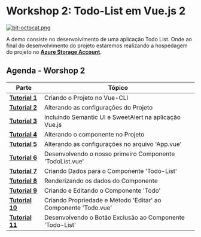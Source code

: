# Workshop 2: Todo-List em Vue.js 2

[![bit-octocat.png](https://i.postimg.cc/JzxhSxxy/bit-octocat.png)](https://postimg.cc/hXJgd9Hg)

A demo consiste no desenvolvimento de uma aplicação Todo List. Onde ao final do desenvolvimento do projeto estaremos realizando a hospedagem do projeto no **[Azure Storage Account](https://docs.microsoft.com/azure/storage/common/storage-account-overview?WT.mc_id=vuejsworkshop-github-gllemos)**.

## Agenda - Worshop 2

| Parte  |  Tópico |   
|---|--- |
| **[Tutorial 1](agenda/1-criando-o-projeto-no-vue-cli.md)**  | Criando o Projeto no Vue-CLI  |
| **[Tutorial 2](agenda/2-alterando-as-configurações-do-projeto.md)**  | Alterando as configurações do Projeto  |
| **[Tutorial 3](agenda/3-incluindo-semantic-ui-na-aplicação-vuejs.md)**  |  Incluindo Semantic UI e SweetAlert na aplicação Vue.js  |
| **[Tutorial 4](agenda/4-alterando-o-componente-no-projeto.md)**  |  Alterando o componente no Projeto |
| **[Tutorial 5](agenda/5-alterando-as-configurações-no-arquivo-App-vue.md)**  | Alterando as configurações no arquivo 'App.vue' |
| **[Tutorial 6](agenda/6-desenvolvendo-o-nosso-primeiro-componente-todo-list-vue.md)**  | Desenvolvendo o nosso primeiro Componente 'TodoList.vue' |
| **[Tutorial 7](agenda/7-criando-dados-para-o-componente-todo-list.md)**  | Criando Dados para o Componente 'Todo-List' |
| **[Tutorial 8](agenda/8-renderizando-os-dados-do-componente.md)**  | Renderizando os dados do Componente |
| **[Tutorial 9](agenda/9-criando-e-editando-o-componente-todo.md)**  | Criando e Editando o Componente 'Todo' |
| **[Tutorial 10](agenda/10-criando-propriedades-e-metodo-editar-ao-componente-todo-vue.md)**  | Criando Propriedade e Método 'Editar' ao Componente 'Todo.vue' |
| **[Tutorial 11](agenda/11-desenvolvendo-o-botão-exclusão-ao-componente-todo-list.md)**  | Desenvolvendo o Botão Exclusão ao Componente 'Todo-List' |




